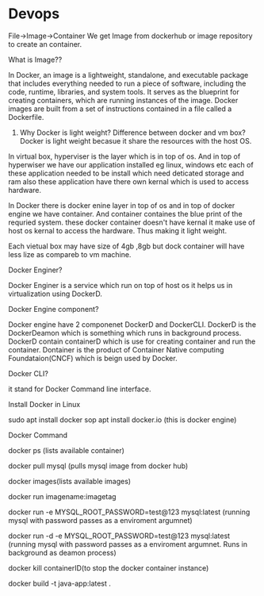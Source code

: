 # Devops
File->Image->Container
We get Image from dockerhub or image repository to create an container.

What is Image??

In Docker, an image is a lightweight, standalone, and executable package that includes everything needed to run a piece of software, including the code, runtime, libraries, and system tools. It serves as the blueprint for creating containers, which are running instances of the image. Docker images are built from a set of instructions contained in a file called a Dockerfile.

1. Why Docker is light weight? Difference between docker and vm box?
Docker is light weight becasue it share the resources with the host OS.

In virtual box, hyperviser is the layer which is in top of os. And in top of hyperwiser we have our application installed eg linux, windows etc
each of these application needed to be install which need deticated storage and ram also these application have there own kernal which is used to access hardware.

In Docker there is docker enine layer in top of os and in top of docker engine we have container. And container containes the blue print of the requried system.
these docker container doesn't have kernal it make use of host os kernal to access the hardware. Thus making it light weight.

Each vietual box may have size of 4gb ,8gb but dock container will have less lize as compareb to vm machine.

Docker Enginer?

Docker Enginer is a service which run on top of host os it helps us in virtualization using DockerD.

Docker Engine component?

Docker engine have 2 componenet DockerD and DockerCLI.
DockerD is the DockerDeamon which is something which runs in background process.
DockerD contain containerD which is use for creating container and run the container. Dontainer is the product of Container Native computing Foundataion(CNCF) which is beign used by Docker.

Docker CLI?

it stand for Docker Command line interface.

Install Docker in Linux

sudo apt install docker
sop apt install docker.io (this is docker engine)


Docker Command

docker ps (lists available container)

docker pull mysql (pulls mysql image from docker hub)

docker images(lists available images)

docker run imagename:imagetag

docker run -e MYSQL_ROOT_PASSWORD=test@123 mysql:latest (running mysql with password passes as a enviroment argumnet)

docker run -d -e MYSQL_ROOT_PASSWORD=test@123 mysql:latest (running mysql with password passes as a enviroment argumnet. Runs in background as deamon process)

docker kill containerID(to stop the docker container instance)

docker build -t java-app:latest .

